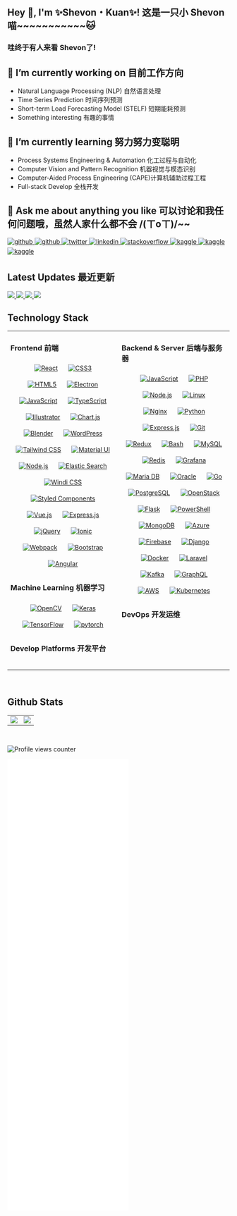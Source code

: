 ## Hey 🌸, I'm ✨Shevon・Kuan✨!  这是一只小 Shevon 喵~~~~~~~~~~~🐱
 
### 哇终于有人来看 Shevon了!  
## 🔭 I’m currently working on 目前工作方向
  - Natural Language Processing (NLP) 自然语言处理
  - Time Series Prediction 时间序列预测
  - Short-term Load Forecasting Model (STELF) 短期能耗预测
  - Something interesting 有趣的事情

## 🌱 I’m currently learning 努力努力变聪明
  - Process Systems Engineering & Automation 化工过程与自动化
  - Computer Vision and Pattern Recognition 机器视觉与模态识别
  - Computer-Aided Process Engineering (CAPE)计算机辅助过程工程 
  - Full-stack Develop 全栈开发

## 💬 Ask me about anything you like 可以讨论和我任何问题哦，虽然人家什么都不会 /(ㄒoㄒ)/~~

<a href="https://t.me/shevonkuan" target="_blank">
<img src=https://img.shields.io/badge/Telegram-2CA5E0?style=for-the-badge&logo=telegram&logoColor=white alt=github style="margin-bottom: 5px;" />
</a>
<a href="https://github.com/shevonkuan" target="_blank">
<img src=https://img.shields.io/badge/github-%2324292e.svg?&style=for-the-badge&logo=github&logoColor=white alt=github style="margin-bottom: 5px;" />
</a>
<a href="https://twitter.com/shevonkuan" target="_blank">
<img src=https://img.shields.io/badge/twitter-%2300acee.svg?&style=for-the-badge&logo=twitter&logoColor=white alt=twitter style="margin-bottom: 5px;" />
</a>
<a href="https://linkedin.com/in/舒文-关-068043159" target="_blank">
<img src=https://img.shields.io/badge/linkedin-%231E77B5.svg?&style=for-the-badge&logo=linkedin&logoColor=white alt=linkedin style="margin-bottom: 5px;" />
</a>
<a href="https://stackoverflow.com/users/16433610" target="_blank">
<img src=https://img.shields.io/badge/stackoverflow-%23F28032.svg?&style=for-the-badge&logo=stackoverflow&logoColor=white alt=stackoverflow style="margin-bottom: 5px;" />
</a>
<a href="https://www.kaggle.com/shevonkwan" target="_blank">
<img src=https://img.shields.io/badge/kaggle-%2344BAE8.svg?&style=for-the-badge&logo=kaggle&logoColor=white alt=kaggle style="margin-bottom: 5px;" />
</a>  
<a href="https://raw.githubusercontent.com/ShevonKuan/images/main/202303212205127.jpg" target="_blank">
<img src=https://img.shields.io/badge/WeChat-07C160?style=for-the-badge&logo=wechat&logoColor=white alt=kaggle style="margin-bottom: 5px;" />
</a>  
 <a href="mailto:drshevonkuan@gmail.com" target="_blank">
<img src=https://img.shields.io/badge/Gmail-D14836?style=for-the-badge&logo=gmail&logoColor=white alt=kaggle style="margin-bottom: 5px;" />
</a> 
<br/>  


## Latest Updates 最近更新  
<a href="https://github.com/ShevonKuan/ACL4SSR/">
  <img  src="https://github-readme-stats.vercel.app/api/pin/?username=shevonkuan&repo=ACL4SSR" />
</a>
<a href="https://github.com/shevonkuan/sub-web">
  <img  src="https://github-readme-stats.vercel.app/api/pin/?username=shevonkuan&repo=sub-web" />
</a>
<a href="https://github.com/shevonkuan/translate-server">
  <img  src="https://github-readme-stats.vercel.app/api/pin/?username=shevonkuan&repo=translate-server" />
</a>
<a href="https://github.com/shevonkuan/csgo_investment">
  <img  src="https://github-readme-stats.vercel.app/api/pin/?username=shevonkuan&repo=csgo_investment" />
</a>

## Technology Stack
<table><tr><td valign="top" width="50%">

### Frontend 前端  
<div align="center">  
<a href="https://reactjs.org/" target="_blank"><img style="margin: 10px" src="https://profilinator.rishav.dev/skills-assets/react-original-wordmark.svg" alt="React" height="35" /></a>  
<a href="https://www.w3schools.com/css/" target="_blank"><img style="margin: 10px" src="https://profilinator.rishav.dev/skills-assets/css3-original-wordmark.svg" alt="CSS3" height="35" /></a>  
<a href="https://en.wikipedia.org/wiki/HTML5" target="_blank"><img style="margin: 10px" src="https://profilinator.rishav.dev/skills-assets/html5-original-wordmark.svg" alt="HTML5" height="35" /></a>  
<a href="https://www.electronjs.org/" target="_blank"><img style="margin: 10px" src="https://profilinator.rishav.dev/skills-assets/electron-original.svg" alt="Electron" height="35" /></a>  
<a href="https://www.javascript.com/" target="_blank"><img style="margin: 10px" src="https://profilinator.rishav.dev/skills-assets/javascript-original.svg" alt="JavaScript" height="35" /></a>  
<a href="https://www.typescriptlang.org/" target="_blank"><img style="margin: 10px" src="https://profilinator.rishav.dev/skills-assets/typescript-original.svg" alt="TypeScript" height="35" /></a>  
<a href="https://www.adobe.com/in/products/illustrator.html" target="_blank"><img style="margin: 10px" src="https://profilinator.rishav.dev/skills-assets/adobe_illustrator-icon.svg" alt="Illustrator" height="35" /></a>  
<a href="https://www.chartjs.org/" target="_blank"><img style="margin: 10px" src="https://profilinator.rishav.dev/skills-assets/logo-title.svg" alt="Chart.js" height="35" /></a>  
<a href="https://www.blender.org/" target="_blank"><img style="margin: 10px" src="https://profilinator.rishav.dev/skills-assets/blender_community_badge_white.svg" alt="Blender" height="35" /></a>  
<a href="https://wordpress.com/" target="_blank"><img style="margin: 10px" src="https://profilinator.rishav.dev/skills-assets/wordpress.png" alt="WordPress" height="35" /></a>  
<a href="https://www.tailwindcss.com/" target="_blank"><img style="margin: 10px" src="https://profilinator.rishav.dev/skills-assets/tailwindcss.svg" alt="Tailwind CSS" height="35" /></a>  
<a href="https://mui.com/" target="_blank"><img style="margin: 10px" src="https://profilinator.rishav.dev/skills-assets/mui.png" alt="Material UI" height="35" /></a>  
<a href="https://nodejs.org/" target="_blank"><img style="margin: 10px" src="https://profilinator.rishav.dev/skills-assets/nodejs-original-wordmark.svg" alt="Node.js" height="35" /></a>  
<a href="https://www.elastic.co/" target="_blank"><img style="margin: 10px" src="https://profilinator.rishav.dev/skills-assets/elasticsearch.png" alt="Elastic Search" height="35" /></a>  
<a href="https://www.windicss.org/" target="_blank"><img style="margin: 10px" src="https://profilinator.rishav.dev/skills-assets/windicss.svg" alt="Windi CSS" height="35" /></a>  
<a href="https://styled-components.com/" target="_blank"><img style="margin: 10px" src="https://profilinator.rishav.dev/skills-assets/styled-components.png" alt="Styled Components" height="35" /></a>  
<a href="https://vuejs.org/" target="_blank"><img style="margin: 10px" src="https://profilinator.rishav.dev/skills-assets/vuejs-original-wordmark.svg" alt="Vue.js" height="35" /></a>  
<a href="https://expressjs.com/" target="_blank"><img style="margin: 10px" src="https://profilinator.rishav.dev/skills-assets/express-original-wordmark.svg" alt="Express.js" height="35" /></a>  
<a href="https://jquery.com/" target="_blank"><img style="margin: 10px" src="https://profilinator.rishav.dev/skills-assets/jquery.png" alt="jQuery" height="35" /></a>  
<a href="https://www.ionicframework.com/" target="_blank"><img style="margin: 10px" src="https://profilinator.rishav.dev/skills-assets/ionic.svg" alt="Ionic" height="35" /></a>  
<a href="https://webpack.js.org/" target="_blank"><img style="margin: 10px" src="https://profilinator.rishav.dev/skills-assets/webpack-original.svg" alt="Webpack" height="35" /></a>  
<a href="https://getbootstrap.com/docs/3.4/javascript/" target="_blank"><img style="margin: 10px" src="https://profilinator.rishav.dev/skills-assets/bootstrap-plain.svg" alt="Bootstrap" height="35" /></a>  
<a href="https://angular.io/" target="_blank"><img style="margin: 10px" src="https://profilinator.rishav.dev/skills-assets/angularjs-original.svg" alt="Angular" height="35" /></a>  
</div>  



### Machine Learning 机器学习  
<div align="center">  
<a href="https://opencv.org/" target="_blank"><img style="margin: 10px" src="https://profilinator.rishav.dev/skills-assets/opencv-icon.svg" alt="OpenCV" height="35" /></a>  
<a href="https://keras.io/" target="_blank"><img style="margin: 10px" src="https://profilinator.rishav.dev/skills-assets/keras.png" alt="Keras" height="35" /></a>  
<a href="https://www.tensorflow.org/" target="_blank"><img style="margin: 10px" src="https://profilinator.rishav.dev/skills-assets/tensorflow-icon.svg" alt="TensorFlow" height="35" /></a>  
<a href="https://pytorch.org/" target="_blank"><img style="margin: 10px" src="https://profilinator.rishav.dev/skills-assets/pytorch-icon.svg" alt="pytorch" height="35" /></a>  
</div>

### Develop Platforms 开发平台
<div align="center">  
<img  src="https://img.shields.io/badge/NVIDIA-Titan RTX-76B900?style=for-the-badge&logo=nvidia&logoColor=white" alt="" height="20" />
<img  src="https://img.shields.io/badge/NVIDIA-RTX 2080Ti-76B900?style=for-the-badge&logo=nvidia&logoColor=white" alt="" height="20" />
<img  src="https://img.shields.io/badge/AMD-Ryzen_7_3800X-ED1C24?style=for-the-badge&logo=amd&logoColor=white" alt="" height="20" />
<img  src="https://img.shields.io/badge/AMD-Ryzen_7_4800U-ED1C24?style=for-the-badge&logo=amd&logoColor=white" alt="" height="20" />
<img  src="https://img.shields.io/badge/Windows-Win_11-0078D6?style=for-the-badge&logo=windows&logoColor=white" alt="" height="20" />
<img  src="https://img.shields.io/badge/Red%20Hat-RHEL_9-EE0000?style=for-the-badge&logo=redhat&logoColor=white" alt="" height="20" />
<img  src="https://img.shields.io/badge/manjaro-20BF5C?style=for-the-badge&logo=manjaro&logoColor=white" alt="" height="20" />
<img  src="https://img.shields.io/badge/lineageos-167C80?style=for-the-badge&logo=lineageos&logoColor=white" alt="" height="20" />
<img  src="https://img.shields.io/badge/Fedora-294172?style=for-the-badge&logo=fedora&logoColor=white" alt="" height="20" />
<img  src="https://img.shields.io/badge/Debian-A81D33?style=for-the-badge&logo=debian&logoColor=white" alt="" height="20" />
<img  src="https://img.shields.io/badge/Alpine_Linux-0D597F?style=for-the-badge&logo=alpine-linux&logoColor=white" alt="" height="20" />
<img  src="https://img.shields.io/badge/Android-14-3DDC84?style=for-the-badge&logo=android&logoColor=white" alt="" height="20" />
</div>
</td><td valign="top" width="50%">



### Backend & Server 后端与服务器  
<div align="center">  
<a href="https://www.javascript.com/" target="_blank"><img style="margin: 10px" src="https://profilinator.rishav.dev/skills-assets/javascript-original.svg" alt="JavaScript" height="35" /></a>  
<a href="https://www.php.net/" target="_blank"><img style="margin: 10px" src="https://profilinator.rishav.dev/skills-assets/php-original.svg" alt="PHP" height="35" /></a>  
<a href="https://nodejs.org/" target="_blank"><img style="margin: 10px" src="https://profilinator.rishav.dev/skills-assets/nodejs-original-wordmark.svg" alt="Node.js" height="35" /></a>  
<a href="https://www.linux.org/" target="_blank"><img style="margin: 10px" src="https://profilinator.rishav.dev/skills-assets/linux-original.svg" alt="Linux" height="35" /></a>  
<a href="https://www.nginx.com/" target="_blank"><img style="margin: 10px" src="https://profilinator.rishav.dev/skills-assets/nginx-original.svg" alt="Nginx" height="35" /></a>  
<a href="https://www.python.org/" target="_blank"><img style="margin: 10px" src="https://profilinator.rishav.dev/skills-assets/python-original.svg" alt="Python" height="35" /></a>  
<a href="https://expressjs.com/" target="_blank"><img style="margin: 10px" src="https://profilinator.rishav.dev/skills-assets/express-original-wordmark.svg" alt="Express.js" height="35" /></a>  
<a href="https://github.com/" target="_blank"><img style="margin: 10px" src="https://profilinator.rishav.dev/skills-assets/git-scm-icon.svg" alt="Git" height="35" /></a>  
<a href="https://redux.js.org/" target="_blank"><img style="margin: 10px" src="https://profilinator.rishav.dev/skills-assets/redux-original.svg" alt="Redux" height="35" /></a>  
<a href="https://www.gnu.org/software/bash/" target="_blank"><img style="margin: 10px" src="https://profilinator.rishav.dev/skills-assets/gnu_bash-icon.svg" alt="Bash" height="35" /></a>  
<a href="https://www.mysql.com/" target="_blank"><img style="margin: 10px" src="https://profilinator.rishav.dev/skills-assets/mysql-original-wordmark.svg" alt="MySQL" height="35" /></a>  
<a href="https://redis.io/" target="_blank"><img style="margin: 10px" src="https://profilinator.rishav.dev/skills-assets/redis-original-wordmark.svg" alt="Redis" height="35" /></a>  
<a href="https://grafana.com/" target="_blank"><img style="margin: 10px" src="https://profilinator.rishav.dev/skills-assets/grafana.png" alt="Grafana" height="35" /></a>  
<a href="https://mariadb.org/" target="_blank"><img style="margin: 10px" src="https://profilinator.rishav.dev/skills-assets/mariadb.png" alt="Maria DB" height="35" /></a>  
<a href="https://www.oracle.com/in/index.html" target="_blank"><img style="margin: 10px" src="https://profilinator.rishav.dev/skills-assets/oracle-original.svg" alt="Oracle" height="35" /></a>  
<a href="https://go.dev/" target="_blank"><img style="margin: 10px" src="https://profilinator.rishav.dev/skills-assets/go-original.svg" alt="Go" height="35" /></a>  
<a href="https://www.postgresql.org/" target="_blank"><img style="margin: 10px" src="https://profilinator.rishav.dev/skills-assets/postgresql-original-wordmark.svg" alt="PostgreSQL" height="35" /></a>  
<a href="https://www.openstack.org/" target="_blank"><img style="margin: 10px" src="https://profilinator.rishav.dev/skills-assets/openstack.png" alt="OpenStack" height="35" /></a>  
<a href="https://flask.palletsprojects.com/" target="_blank"><img style="margin: 10px" src="https://profilinator.rishav.dev/skills-assets/flask.png" alt="Flask" height="35" /></a>  
<a href="https://docs.microsoft.com/en-us/powershell/" target="_blank"><img style="margin: 10px" src="https://profilinator.rishav.dev/skills-assets/powershell.png" alt="PowerShell" height="35" /></a>  
<a href="https://www.mongodb.com/" target="_blank"><img style="margin: 10px" src="https://profilinator.rishav.dev/skills-assets/mongodb-original-wordmark.svg" alt="MongoDB" height="35" /></a>  
<a href="https://azure.microsoft.com/en-in/" target="_blank"><img style="margin: 10px" src="https://profilinator.rishav.dev/skills-assets/microsoft_azure-icon.svg" alt="Azure" height="35" /></a>  
<a href="https://firebase.google.com/" target="_blank"><img style="margin: 10px" src="https://profilinator.rishav.dev/skills-assets/firebase.png" alt="Firebase" height="35" /></a>  
<a href="https://www.djangoproject.com/" target="_blank"><img style="margin: 10px" src="https://profilinator.rishav.dev/skills-assets/django-original.svg" alt="Django" height="35" /></a>  
<a href="https://www.docker.com/" target="_blank"><img style="margin: 10px" src="https://profilinator.rishav.dev/skills-assets/docker-original-wordmark.svg" alt="Docker" height="35" /></a>  
<a href="https://laravel.com/" target="_blank"><img style="margin: 10px" src="https://profilinator.rishav.dev/skills-assets/laravel-plain-wordmark.svg" alt="Laravel" height="35" /></a>  
<a href="https://kafka.apache.org/" target="_blank"><img style="margin: 10px" src="https://profilinator.rishav.dev/skills-assets/apache_kafka-icon.svg" alt="Kafka" height="35" /></a>  
<a href="https://graphql.org/" target="_blank"><img style="margin: 10px" src="https://profilinator.rishav.dev/skills-assets/graphql.png" alt="GraphQL" height="35" /></a>  
<a href="https://aws.amazon.com/" target="_blank"><img style="margin: 10px" src="https://profilinator.rishav.dev/skills-assets/amazonwebservices-original-wordmark.svg" alt="AWS" height="35" /></a>  
<a href="https://kubernetes.io/" target="_blank"><img style="margin: 10px" src="https://profilinator.rishav.dev/skills-assets/kubernetes-icon.svg" alt="Kubernetes" height="35" /></a>  
</div>


### DevOps 开发运维
<div align="center">  
<img  src="https://img.shields.io/badge/Adobe%20Photoshop-31A8FF?logo=adobephotoshop&logoColor=fff&style=for-the-badge" alt="" height="20" />
<img  src="https://img.shields.io/badge/Adobe%20Illustrator-FF9A00?logo=adobeillustrator&logoColor=fff&style=for-the-badge" alt="" height="20" />
<img  src="https://img.shields.io/badge/Adobe%20Dreamweaver-FF61F6?logo=adobedreamweaver&logoColor=fff&style=for-the-badge" alt="" height="20" />
<img  src="https://img.shields.io/badge/Adobe%20After%20Effects-99F?logo=adobeaftereffects&logoColor=fff&style=for-the-badge" alt="" height="20" />
<img  src="https://img.shields.io/badge/Adobe%20Premiere%20Pro-99F?logo=adobepremierepro&logoColor=fff&style=for-the-badge" alt="" height="20" />
<img  src="https://img.shields.io/badge/windows%20terminal-4D4D4D?style=for-the-badge&logo=windows%20terminal&logoColor=white" alt="" height="20" />
<img  src="https://img.shields.io/badge/Raspberry%20Pi-A22846?style=for-the-badge&logo=Raspberry%20Pi&logoColor=white" alt="" height="20" />
<img  src="https://img.shields.io/badge/prettier-1A2C34?style=for-the-badge&logo=prettier&logoColor=F7BA3E" alt="" height="20" />
<img  src="https://img.shields.io/badge/Visual_Studio_Code-0078D4?style=for-the-badge&logo=visual%20studio%20code&logoColor=white" alt="" height="20" />
<img  src="https://img.shields.io/badge/Android_Studio-3DDC84?style=for-the-badge&logo=android-studio&logoColor=white" alt="" height="20" />
<img  src="https://img.shields.io/badge/Vercel-000000?style=for-the-badge&logo=vercel&logoColor=white" alt="" height="20" />
<img  src="https://img.shields.io/badge/Cloudflare-F38020?style=for-the-badge&logo=Cloudflare&logoColor=white" alt="" height="20" />
<img  src="https://img.shields.io/badge/Alibaba_Cloud-FF6A00?style=for-the-badge&logo=alibabacloud&logoColor=white" alt="" height="20" />
</div>

</td>
</tr></table>  

<br/>  

## Github Stats  
<table><tr><td valign="top" width="50%">

<img src="https://github-readme-stats.vercel.app/api?username=ShevonKuan&count_private=true&show_icons=true&include_all_commits=true" align="left" style="height: 100%" />

</td><td valign="top" width="50%">

<img src="https://github-readme-stats.vercel.app/api/top-langs/?username=shevonkuan&layout=compact&hide=html,css,shell" align="left" style="height: 100%" />

</td></tr></table>  

<br/>  

![Profile views counter](https://komarev.com/ghpvc/?username=shevonkuan&&style=flat-square)  

![Metrics](/github-metrics.svg)
  
